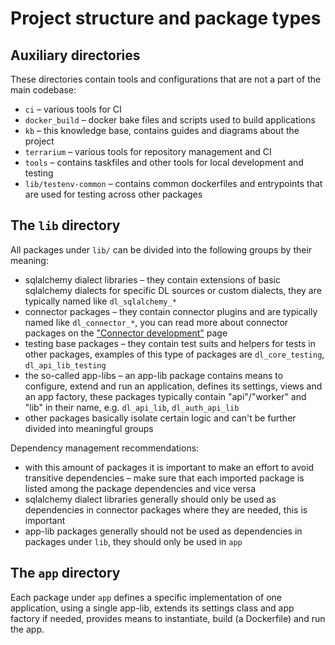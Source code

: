 # Project structure and package types

## Auxiliary directories

These directories contain tools and configurations that are not a part of the main codebase:
- `ci` – various tools for CI
- `docker_build` – docker bake files and scripts used to build applications
- `kb` – this knowledge base, contains guides and diagrams about the project
- `terrarium` – various tools for repository management and CI
- `tools` – contains taskfiles and other tools for local development and testing
- `lib/testenv-common` – contains common dockerfiles and entrypoints that are used for testing across other packages

## The `lib` directory

All packages under `lib/` can be divided into the following groups by their meaning:
- sqlalchemy dialect libraries – they contain extensions of basic sqlalchemy dialects for specific DL sources or
    custom dialects, they are typically named like `dl_sqlalchemy_*`
- connector packages – they contain connector plugins and are typically named like `dl_connector_*`,
    you can read more about connector packages on the ["Connector development"](connector_development.md) page
- testing base packages – they contain test suits and helpers for tests in other packages,
    examples of this type of packages are `dl_core_testing`, `dl_api_lib_testing`
- the so-called app-libs – an app-lib package contains means to configure, extend and run an application,
    defines its settings, views and an app factory, these packages typically contain "api"/"worker" and "lib" in
    their name, e.g. `dl_api_lib`, `dl_auth_api_lib`
- other packages basically isolate certain logic and can't be further divided into meaningful groups

Dependency management recommendations:
- with this amount of packages it is important to make an effort to avoid transitive
    dependencies – make sure that each imported package is listed among the package dependencies and vice versa
- sqlalchemy dialect libraries generally should only be used as dependencies in connector packages
    where they are needed, this is important
- app-lib packages generally should not be used as dependencies in packages under `lib`, they should only be used in `app`

## The `app` directory

Each package under `app` defines a specific implementation of one application, using a single app-lib,
extends its settings class and app factory if needed, provides means to instantiate, build (a Dockerfile) and run the app.
